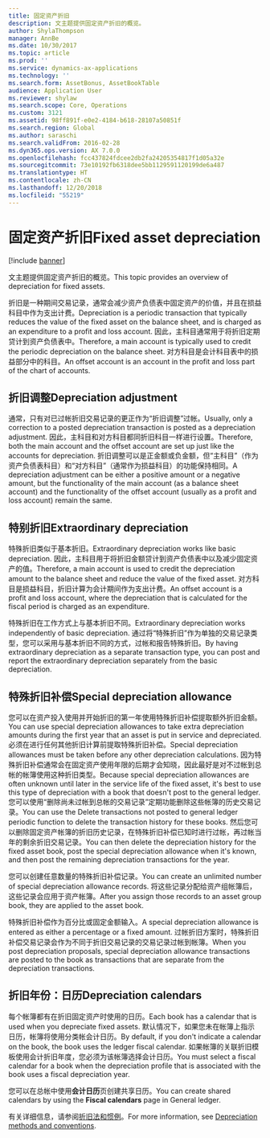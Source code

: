 ```yaml
---
title: 固定资产折旧
description: 文主题提供固定资产折旧的概览。
author: ShylaThompson
manager: AnnBe
ms.date: 10/30/2017
ms.topic: article
ms.prod: ''
ms.service: dynamics-ax-applications
ms.technology: ''
ms.search.form: AssetBonus, AssetBookTable
audience: Application User
ms.reviewer: shylaw
ms.search.scope: Core, Operations
ms.custom: 3121
ms.assetid: 98ff891f-e0e2-4184-b618-28107a50851f
ms.search.region: Global
ms.author: saraschi
ms.search.validFrom: 2016-02-28
ms.dyn365.ops.version: AX 7.0.0
ms.openlocfilehash: fcc437824fdcee2db2fa24205354817f1d05a32e
ms.sourcegitcommit: 73e10192fb6318dee5bb1129591120199de6a487
ms.translationtype: HT
ms.contentlocale: zh-CN
ms.lasthandoff: 12/20/2018
ms.locfileid: "55219"
---
```

# <a name="fixed-asset-depreciation"></a><span data-ttu-id="29707-103">固定资产折旧</span><span class="sxs-lookup"><span data-stu-id="29707-103">Fixed asset depreciation</span></span>

[!include [banner](../includes/banner.md)]

<span data-ttu-id="29707-104">文主题提供固定资产折旧的概览。</span><span class="sxs-lookup"><span data-stu-id="29707-104">This topic provides an overview of depreciation for fixed assets.</span></span>

<span data-ttu-id="29707-105">折旧是一种期间交易记录，通常会减少资产负债表中固定资产的价值，并且在损益科目中作为支出计费。</span><span class="sxs-lookup"><span data-stu-id="29707-105">Depreciation is a periodic transaction that typically reduces the value of the fixed asset on the balance sheet, and is charged as an expenditure to a profit and loss account.</span></span> <span data-ttu-id="29707-106">因此，主科目通常用于将折旧定期贷计到资产负债表中。</span><span class="sxs-lookup"><span data-stu-id="29707-106">Therefore, a main account is typically used to credit the periodic depreciation on the balance sheet.</span></span> <span data-ttu-id="29707-107">对方科目是会计科目表中的损益部分中的科目。</span><span class="sxs-lookup"><span data-stu-id="29707-107">An offset account is an account in the profit and loss part of the chart of accounts.</span></span>

## <a name="depreciation-adjustment"></a><span data-ttu-id="29707-108">折旧调整</span><span class="sxs-lookup"><span data-stu-id="29707-108">Depreciation adjustment</span></span>
<span data-ttu-id="29707-109">通常，只有对已过帐折旧交易记录的更正作为“折旧调整”过帐。</span><span class="sxs-lookup"><span data-stu-id="29707-109">Usually, only a correction to a posted depreciation transaction is posted as a depreciation adjustment.</span></span> <span data-ttu-id="29707-110">因此，主科目和对方科目都同折旧科目一样进行设置。</span><span class="sxs-lookup"><span data-stu-id="29707-110">Therefore, both the main account and the offset account are set up just like the accounts for depreciation.</span></span> <span data-ttu-id="29707-111">折旧调整可以是正金额或负金额，但“主科目”（作为资产负债表科目）和“对方科目”（通常作为损益科目）的功能保持相同。</span><span class="sxs-lookup"><span data-stu-id="29707-111">A depreciation adjustment can be either a positive amount or a negative amount, but the functionality of the main account (as a balance sheet account) and the functionality of the offset account (usually as a profit and loss account) remain the same.</span></span>

## <a name="extraordinary-depreciation"></a><span data-ttu-id="29707-112">特别折旧</span><span class="sxs-lookup"><span data-stu-id="29707-112">Extraordinary depreciation</span></span>
<span data-ttu-id="29707-113">特殊折旧类似于基本折旧。</span><span class="sxs-lookup"><span data-stu-id="29707-113">Extraordinary depreciation works like basic depreciation.</span></span> <span data-ttu-id="29707-114">因此，主科目用于将折旧金额贷计到资产负债表中以及减少固定资产的值。</span><span class="sxs-lookup"><span data-stu-id="29707-114">Therefore, a main account is used to credit the depreciation amount to the balance sheet and reduce the value of the fixed asset.</span></span> <span data-ttu-id="29707-115">对方科目是损益科目，折旧计算为会计期间作为支出计费。</span><span class="sxs-lookup"><span data-stu-id="29707-115">An offset account is a profit and loss account, where the depreciation that is calculated for the fiscal period is charged as an expenditure.</span></span> 

<span data-ttu-id="29707-116">特殊折旧在工作方式上与基本折旧不同。</span><span class="sxs-lookup"><span data-stu-id="29707-116">Extraordinary depreciation works independently of basic depreciation.</span></span> <span data-ttu-id="29707-117">通过将“特殊折旧”作为单独的交易记录类型，您可以采用与基本折旧不同的方式，过帐和报告特殊折旧。</span><span class="sxs-lookup"><span data-stu-id="29707-117">By having extraordinary depreciation as a separate transaction type, you can post and report the extraordinary depreciation separately from the basic depreciation.</span></span>

## <a name="special-depreciation-allowance"></a><span data-ttu-id="29707-118">特殊折旧补偿</span><span class="sxs-lookup"><span data-stu-id="29707-118">Special depreciation allowance</span></span>
<span data-ttu-id="29707-119">您可以在资产投入使用并开始折旧的第一年使用特殊折旧补偿提取额外折旧金额。</span><span class="sxs-lookup"><span data-stu-id="29707-119">You can use special depreciation allowances to take extra depreciation amounts during the first year that an asset is put in service and depreciated.</span></span> <span data-ttu-id="29707-120">必须在进行任何其他折旧计算前提取特殊折旧补偿。</span><span class="sxs-lookup"><span data-stu-id="29707-120">Special depreciation allowances must be taken before any other depreciation calculations.</span></span> <span data-ttu-id="29707-121">因为特殊折旧补偿通常会在固定资产使用年限的后期才会知晓，因此最好是对不过帐到总帐的帐簿使用这种折旧类型。</span><span class="sxs-lookup"><span data-stu-id="29707-121">Because special depreciation allowances are often unknown until later in the service life of the fixed asset, it's best to use this type of depreciation with a book that doesn't post to the general ledger.</span></span> <span data-ttu-id="29707-122">您可以使用“删除尚未过帐到总帐的交易记录”定期功能删除这些帐簿的历史交易记录。</span><span class="sxs-lookup"><span data-stu-id="29707-122">You can use the Delete transactions not posted to general ledger periodic function to delete the transaction history for these books.</span></span> <span data-ttu-id="29707-123">然后您可以删除固定资产帐簿的折旧历史记录，在特殊折旧补偿已知时进行过帐，再过帐当年的剩余折旧交易记录。</span><span class="sxs-lookup"><span data-stu-id="29707-123">You can then delete the depreciation history for the fixed asset book, post the special depreciation allowance when it's known, and then post the remaining depreciation transactions for the year.</span></span> 

<span data-ttu-id="29707-124">您可以创建任意数量的特殊折旧补偿记录。</span><span class="sxs-lookup"><span data-stu-id="29707-124">You can create an unlimited number of special depreciation allowance records.</span></span> <span data-ttu-id="29707-125">将这些记录分配给资产组帐簿后，这些记录会应用于资产帐簿。</span><span class="sxs-lookup"><span data-stu-id="29707-125">After you assign those records to an asset group book, they are applied to the asset book.</span></span> 

<span data-ttu-id="29707-126">特殊折旧补偿作为百分比或固定金额输入。</span><span class="sxs-lookup"><span data-stu-id="29707-126">A special depreciation allowance is entered as either a percentage or a fixed amount.</span></span> <span data-ttu-id="29707-127">过帐折旧方案时，特殊折旧补偿交易记录会作为不同于折旧交易记录的交易记录过帐到帐簿。</span><span class="sxs-lookup"><span data-stu-id="29707-127">When you post depreciation proposals, special depreciation allowance transactions are posted to the book as transactions that are separate from the depreciation transactions.</span></span>

## <a name="depreciation-calendars"></a><span data-ttu-id="29707-128">折旧年份：日历</span><span class="sxs-lookup"><span data-stu-id="29707-128">Depreciation calendars</span></span>
<span data-ttu-id="29707-129">每个帐簿都有在折旧固定资产时使用的日历。</span><span class="sxs-lookup"><span data-stu-id="29707-129">Each book has a calendar that is used when you depreciate fixed assets.</span></span> <span data-ttu-id="29707-130">默认情况下，如果您未在帐簿上指示日历，帐簿将使用分类帐会计日历。</span><span class="sxs-lookup"><span data-stu-id="29707-130">By default, if you don't indicate a calendar on the book, the book uses the ledger fiscal calendar.</span></span> <span data-ttu-id="29707-131">如果帐簿的关联折旧模板使用会计折旧年度，您必须为该帐簿选择会计日历。</span><span class="sxs-lookup"><span data-stu-id="29707-131">You must select a fiscal calendar for a book when the depreciation profile that is associated with the book uses a fiscal depreciation year.</span></span> 

<span data-ttu-id="29707-132">您可以在总帐中使用**会计日历**页创建共享日历。</span><span class="sxs-lookup"><span data-stu-id="29707-132">You can create shared calendars by using the **Fiscal calendars** page in General ledger.</span></span>

<span data-ttu-id="29707-133">有关详细信息，请参阅[折旧法和惯例](depreciation-methods-conventions.md)。</span><span class="sxs-lookup"><span data-stu-id="29707-133">For more information, see [Depreciation methods and conventions](depreciation-methods-conventions.md).</span></span>



